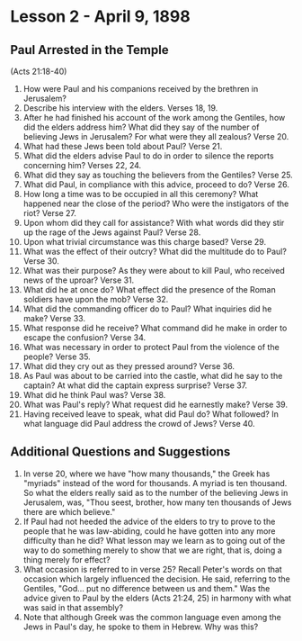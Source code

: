 # Lesson 2 - April 9, 1898

## Paul Arrested in the Temple
(Acts 21:18-40)

1. How were Paul and his companions received by the brethren in Jerusalem?
2. Describe his interview with the elders. Verses 18, 19.
3. After he had finished his account of the work among the Gentiles, how did the elders address him? What did they say of the number of believing Jews in Jerusalem? For what were they all zealous? Verse 20.
4. What had these Jews been told about Paul? Verse 21.
5. What did the elders advise Paul to do in order to silence the reports concerning him? Verses 22, 24.
6. What did they say as touching the believers from the Gentiles? Verse 25.
7. What did Paul, in compliance with this advice, proceed to do? Verse 26.
8. How long a time was to be occupied in all this ceremony? What happened near the close of the period? Who were the instigators of the riot? Verse 27.
9. Upon whom did they call for assistance? With what words did they stir up the rage of the Jews against Paul? Verse 28.
10. Upon what trivial circumstance was this charge based? Verse 29.
11. What was the effect of their outcry? What did the multitude do to Paul? Verse 30.
12. What was their purpose? As they were about to kill Paul, who received news of the uproar? Verse 31.
13. What did he at once do? What effect did the presence of the Roman soldiers have upon the mob? Verse 32.
14. What did the commanding officer do to Paul? What inquiries did he make? Verse 33.
15. What response did he receive? What command did he make in order to escape the confusion? Verse 34.
16. What was necessary in order to protect Paul from the violence of the people? Verse 35.
17. What did they cry out as they pressed around? Verse 36.
18. As Paul was about to be carried into the castle, what did he say to the captain? At what did the captain express surprise? Verse 37.
19. What did he think Paul was? Verse 38.
20. What was Paul's reply? What request did he earnestly make? Verse 39.
21. Having received leave to speak, what did Paul do? What followed? In what language did Paul address the crowd of Jews? Verse 40.

## Additional Questions and Suggestions

1. In verse 20, where we have "how many thousands," the Greek has "myriads" instead of the word for thousands. A myriad is ten thousand. So what the elders really said as to the number of the believing Jews in Jerusalem, was, "Thou seest, brother, how many ten thousands of Jews there are which believe."
2. If Paul had not heeded the advice of the elders to try to prove to the people that he was law-abiding, could he have gotten into any more difficulty than he did? What lesson may we learn as to going out of the way to do something merely to show that we are right, that is, doing a thing merely for effect?
3. What occasion is referred to in verse 25? Recall Peter's words on that occasion which largely influenced the decision. He said, referring to the Gentiles, "God... put no difference between us and them." Was the advice given to Paul by the elders (Acts 21:24, 25) in harmony with what was said in that assembly?
4. Note that although Greek was the common language even among the Jews in Paul's day, he spoke to them in Hebrew. Why was this?
